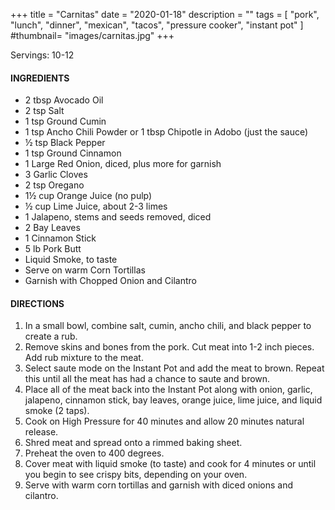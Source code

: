 +++
title = "Carnitas"
date = "2020-01-18"
description = ""
tags = [
    "pork",
    "lunch",
    "dinner",
    "mexican",
    "tacos",
    "pressure cooker",
    "instant pot"
]
#thumbnail= "images/carnitas.jpg"
+++

Servings: 10-12 <!--more-->

#### INGREDIENTS 

* 2 tbsp Avocado Oil 
* 2 tsp Salt 
* 1 tsp Ground Cumin 
* 1 tsp Ancho Chili Powder or 1 tbsp Chipotle in Adobo (just the sauce)
* ½ tsp Black Pepper 
* 1 tsp Ground Cinnamon
* 1 Large Red Onion, diced, plus more for garnish
* 3 Garlic Cloves
* 2 tsp Oregano 
* 1½ cup Orange Juice (no pulp)
* ½ cup Lime Juice, about 2-3 limes
* 1 Jalapeno, stems and seeds removed, diced 
* 2 Bay Leaves 
* 1 Cinnamon Stick 
* 5 lb Pork Butt 
* Liquid Smoke, to taste 
* Serve on warm Corn Tortillas
* Garnish with Chopped Onion and Cilantro 
  
#### DIRECTIONS 

1. In a small bowl, combine salt, cumin, ancho chili, and black pepper to create a rub. 
2. Remove skins and bones from the pork. Cut meat into 1-2 inch pieces. Add rub mixture to the meat. 
3. Select saute mode on the Instant Pot and add the meat to brown. Repeat this until all the meat has had a chance to saute and brown. 
4. Place all of the meat back into the Instant Pot along with onion, garlic, jalapeno, cinnamon stick, bay leaves, orange juice, lime juice, and liquid smoke (2 taps). 
5. Cook on High Pressure for 40 minutes and allow 20 minutes natural release. 
6. Shred meat and spread onto a rimmed baking sheet. 
7. Preheat the oven to 400 degrees.
8. Cover meat with liquid smoke (to taste) and cook for 4 minutes or until you begin to see crispy bits, depending on your oven. 
9. Serve with warm corn tortillas and garnish with diced onions and cilantro. 
